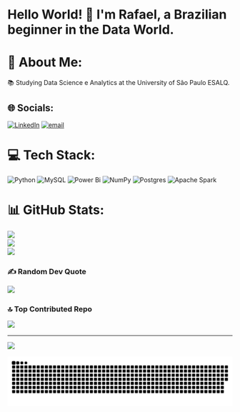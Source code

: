 # Hello World! 👋  I'm Rafael, a Brazilian beginner in the Data World.

# 💫 About Me:

📚 Studying Data Science e Analytics at the University of São Paulo ESALQ.



## 🌐 Socials:
[![LinkedIn](https://img.shields.io/badge/LinkedIn-%230077B5.svg?logo=linkedin&logoColor=white)](https://linkedin.com/in/rafaelpiress) [![email](https://img.shields.io/badge/Email-D14836?logo=gmail&logoColor=white)](mailto:rafae.piress@hotmail.com) 

# 💻 Tech Stack:
![Python](https://img.shields.io/badge/python-3670A0?style=plastic&logo=python&logoColor=ffdd54) ![MySQL](https://img.shields.io/badge/mysql-4479A1.svg?style=plastic&logo=mysql&logoColor=white) ![Power Bi](https://img.shields.io/badge/power_bi-F2C811?style=plastic&logo=powerbi&logoColor=black) ![NumPy](https://img.shields.io/badge/numpy-%23013243.svg?style=plastic&logo=numpy&logoColor=white) ![Postgres](https://img.shields.io/badge/postgres-%23316192.svg?style=plastic&logo=postgresql&logoColor=white) ![Apache Spark](https://img.shields.io/badge/Apache%20Spark-FDEE21?style=plastic&logo=apachespark&logoColor=black)
# 📊 GitHub Stats:
![](https://github-readme-stats.vercel.app/api?username=rafael-piress&theme=dark&hide_border=false&include_all_commits=false&count_private=false)<br/>
![](https://github-readme-streak-stats.herokuapp.com/?user=rafael-piress&theme=dark&hide_border=false)<br/>
![](https://github-readme-stats.vercel.app/api/top-langs/?username=rafael-piress&theme=dark&hide_border=false&include_all_commits=false&count_private=false&layout=compact)

### ✍️ Random Dev Quote
![](https://quotes-github-readme.vercel.app/api?type=horizontal&theme=tokyonight)

### 🔝 Top Contributed Repo
![](https://github-contributor-stats.vercel.app/api?username=rafael-piress&limit=5&theme=dark&combine_all_yearly_contributions=true)

---
[![](https://visitcount.itsvg.in/api?id=rafael-piress&icon=9&color=13)](https://visitcount.itsvg.in)

<!-- Proudly created with GPRM ( https://gprm.itsvg.in ) -->

<picture>
  <source media="(prefers-color-scheme: dark)" srcset="https://raw.githubusercontent.com/rafael-piress/rafael-piress/output/github-snake-dark.svg" />
  <source media="(prefers-color-scheme: light)" srcset="https://raw.githubusercontent.com/rafael-piress/rafael-piress/output/github-snake.svg" />
  <img alt="github-snake" src="https://raw.githubusercontent.com/rafael-piress/rafael-piress/output/github-snake.svg" />
</picture>

